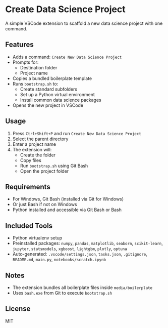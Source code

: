# Create Data Science Project

A simple VSCode extension to scaffold a new data science project with one command.

## Features

- Adds a command: `Create New Data Science Project`
- Prompts for:
  - Destination folder
  - Project name
- Copies a bundled boilerplate template
- Runs `bootstrap.sh` to:
  - Create standard subfolders
  - Set up a Python virtual environment
  - Install common data science packages
- Opens the new project in VSCode

## Usage

1. Press `Ctrl+Shift+P` and run `Create New Data Science Project`
2. Select the parent directory
3. Enter a project name
4. The extension will:
   - Create the folder
   - Copy files
   - Run `bootstrap.sh` using Git Bash
   - Open the project folder

## Requirements

- For Windows, Git Bash (installed via Git for Windows)
- Or just Bash if not on Windows
- Python installed and accessible via Git Bash or Bash

## Included Tools

- Python virtualenv setup
- Preinstalled packages: `numpy`, `pandas`, `matplotlib`, `seaborn`, `scikit-learn`, `jupyter`, `statsmodels`, `xgboost`, `lightgbm`, `plotly`, `optuna`
- Auto-generated: `.vscode/settings.json`, `tasks.json`, `.gitignore`, `README.md`, `main.py`, `notebooks/scratch.ipynb`

## Notes

- The extension bundles all boilerplate files inside `media/boilerplate`
- Uses `bash.exe` from Git to execute `bootstrap.sh`

## License

MIT
